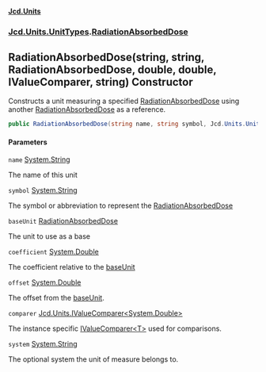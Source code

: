 #### [Jcd.Units](index.md 'index')
### [Jcd.Units.UnitTypes](Jcd.Units.UnitTypes.md 'Jcd.Units.UnitTypes').[RadiationAbsorbedDose](RadiationAbsorbedDose.md 'Jcd.Units.UnitTypes.RadiationAbsorbedDose')

## RadiationAbsorbedDose(string, string, RadiationAbsorbedDose, double, double, IValueComparer<double>, string) Constructor

Constructs a unit measuring a specified [RadiationAbsorbedDose](RadiationAbsorbedDose.md 'Jcd.Units.UnitTypes.RadiationAbsorbedDose') using another [RadiationAbsorbedDose](RadiationAbsorbedDose.md 'Jcd.Units.UnitTypes.RadiationAbsorbedDose') as a reference.

```csharp
public RadiationAbsorbedDose(string name, string symbol, Jcd.Units.UnitTypes.RadiationAbsorbedDose? baseUnit=null, double coefficient=1.0, double offset=0.0, Jcd.Units.IValueComparer<double>? comparer=null, string system="");
```
#### Parameters

<a name='Jcd.Units.UnitTypes.RadiationAbsorbedDose.RadiationAbsorbedDose(string,string,Jcd.Units.UnitTypes.RadiationAbsorbedDose,double,double,Jcd.Units.IValueComparer_double_,string).name'></a>

`name` [System.String](https://docs.microsoft.com/en-us/dotnet/api/System.String 'System.String')

The name of this unit

<a name='Jcd.Units.UnitTypes.RadiationAbsorbedDose.RadiationAbsorbedDose(string,string,Jcd.Units.UnitTypes.RadiationAbsorbedDose,double,double,Jcd.Units.IValueComparer_double_,string).symbol'></a>

`symbol` [System.String](https://docs.microsoft.com/en-us/dotnet/api/System.String 'System.String')

The symbol or abbreviation to represent the [RadiationAbsorbedDose](RadiationAbsorbedDose.md 'Jcd.Units.UnitTypes.RadiationAbsorbedDose')

<a name='Jcd.Units.UnitTypes.RadiationAbsorbedDose.RadiationAbsorbedDose(string,string,Jcd.Units.UnitTypes.RadiationAbsorbedDose,double,double,Jcd.Units.IValueComparer_double_,string).baseUnit'></a>

`baseUnit` [RadiationAbsorbedDose](RadiationAbsorbedDose.md 'Jcd.Units.UnitTypes.RadiationAbsorbedDose')

The unit to use as a base

<a name='Jcd.Units.UnitTypes.RadiationAbsorbedDose.RadiationAbsorbedDose(string,string,Jcd.Units.UnitTypes.RadiationAbsorbedDose,double,double,Jcd.Units.IValueComparer_double_,string).coefficient'></a>

`coefficient` [System.Double](https://docs.microsoft.com/en-us/dotnet/api/System.Double 'System.Double')

The coefficient relative to the [baseUnit](RadiationAbsorbedDose..ctor.VmM3MUsqt8Uy5NczGrPtzQ.md#Jcd.Units.UnitTypes.RadiationAbsorbedDose.RadiationAbsorbedDose(string,string,Jcd.Units.UnitTypes.RadiationAbsorbedDose,double,double,Jcd.Units.IValueComparer_double_,string).baseUnit 'Jcd.Units.UnitTypes.RadiationAbsorbedDose.RadiationAbsorbedDose(string, string, Jcd.Units.UnitTypes.RadiationAbsorbedDose, double, double, Jcd.Units.IValueComparer<double>, string).baseUnit')

<a name='Jcd.Units.UnitTypes.RadiationAbsorbedDose.RadiationAbsorbedDose(string,string,Jcd.Units.UnitTypes.RadiationAbsorbedDose,double,double,Jcd.Units.IValueComparer_double_,string).offset'></a>

`offset` [System.Double](https://docs.microsoft.com/en-us/dotnet/api/System.Double 'System.Double')

The offset from the [baseUnit](RadiationAbsorbedDose..ctor.VmM3MUsqt8Uy5NczGrPtzQ.md#Jcd.Units.UnitTypes.RadiationAbsorbedDose.RadiationAbsorbedDose(string,string,Jcd.Units.UnitTypes.RadiationAbsorbedDose,double,double,Jcd.Units.IValueComparer_double_,string).baseUnit 'Jcd.Units.UnitTypes.RadiationAbsorbedDose.RadiationAbsorbedDose(string, string, Jcd.Units.UnitTypes.RadiationAbsorbedDose, double, double, Jcd.Units.IValueComparer<double>, string).baseUnit').

<a name='Jcd.Units.UnitTypes.RadiationAbsorbedDose.RadiationAbsorbedDose(string,string,Jcd.Units.UnitTypes.RadiationAbsorbedDose,double,double,Jcd.Units.IValueComparer_double_,string).comparer'></a>

`comparer` [Jcd.Units.IValueComparer&lt;](IValueComparer_T_.md 'Jcd.Units.IValueComparer<T>')[System.Double](https://docs.microsoft.com/en-us/dotnet/api/System.Double 'System.Double')[&gt;](IValueComparer_T_.md 'Jcd.Units.IValueComparer<T>')

The instance specific [IValueComparer&lt;T&gt;](IValueComparer_T_.md 'Jcd.Units.IValueComparer<T>') used for comparisons.

<a name='Jcd.Units.UnitTypes.RadiationAbsorbedDose.RadiationAbsorbedDose(string,string,Jcd.Units.UnitTypes.RadiationAbsorbedDose,double,double,Jcd.Units.IValueComparer_double_,string).system'></a>

`system` [System.String](https://docs.microsoft.com/en-us/dotnet/api/System.String 'System.String')

The optional system the unit of measure belongs to.